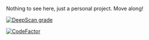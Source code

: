 Nothing to see here, just a personal project. Move along!

[![DeepScan grade](https://deepscan.io/api/teams/5079/projects/6855/branches/60175/badge/grade.svg)](https://deepscan.io/dashboard#view=project&tid=5079&pid=6855&bid=60175)

[![CodeFactor](https://www.codefactor.io/repository/github/kvasbo/tellulf-client/badge)](https://www.codefactor.io/repository/github/kvasbo/tellulf-client)
